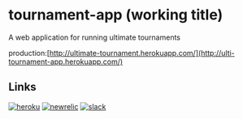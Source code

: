 tournament-app (working title)
==============

A web application for running ultimate tournaments

production:[http://ultimate-tournament.herokuapp.com/](http://ulti-tournament-app.herokuapp.com/)

Links
-----
[![heroku](http://i.imgur.com/5VVREDx.png)](https://dashboard.heroku.com/apps/ultimate-tournament)
[![newrelic](http://i.imgur.com/X4OJe4r.png)](https://rpm.newrelic.com/accounts/1045852/applications/9539779)
[![slack](http://i.imgur.com/FAx0EGq.png)](https://ocua.slack.com)
